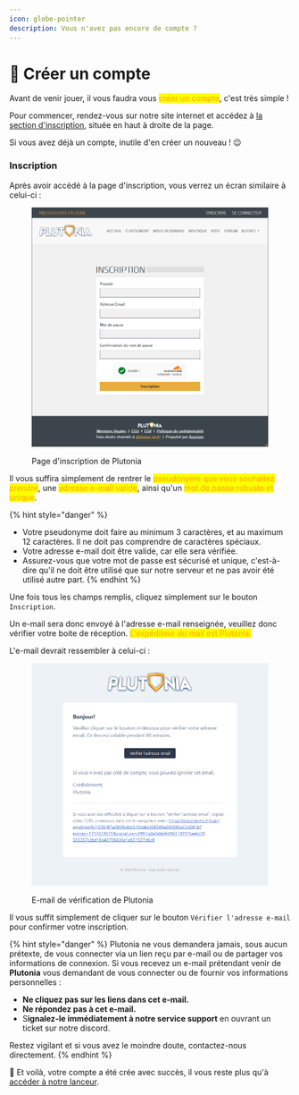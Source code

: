```yaml
---
icon: globe-pointer
description: Vous n'avez pas encore de compte ?
---
```


# 🔗 Créer un compte

Avant de venir jouer, il vous faudra vous <mark style="color:orange;">créer un compte</mark>, c'est très simple !

Pour commencer, rendez-vous sur notre site internet et accédez à [la section d'inscription](https://plutonia-mc.fr/user/register), située en haut à droite de la page.

Si vous avez déjà un compte, inutile d'en créer un nouveau ! 😉

### Inscription

Après avoir accédé à la page d'inscription, vous verrez un écran similaire à celui-ci :

<figure><img src="../.gitbook/assets/2Pn8sj6rZW.png" alt=""><figcaption><p>Page d'inscription de Plutonia</p></figcaption></figure>

Il vous suffira simplement de rentrer le <mark style="color:orange;">pseudonyme que vous souhaitez prendre</mark>, une <mark style="color:orange;">adresse e-mail valide</mark>, ainsi qu'un <mark style="color:orange;">mot de passe robuste et unique</mark>.

{% hint style="danger" %}
* Votre pseudonyme doit faire au minimum 3 caractères, et au maximum 12 caractères. Il ne doit pas comprendre de caractères spéciaux.
* Votre adresse e-mail doit être valide, car elle sera vérifiée.
* Assurez-vous que votre mot de passe est sécurisé et unique, c'est-à-dire qu'il ne doit être utilisé que sur notre serveur et ne pas avoir été utilisé autre part.
{% endhint %}

Une fois tous les champs remplis, cliquez simplement sur le bouton `Inscription`.

Un e-mail sera donc envoyé à l'adresse e-mail renseignée, veuillez donc vérifier votre boite de réception. <mark style="color:orange;">L'expéditeur du mail est Plutonia.</mark>

L'e-mail devrait ressembler à celui-ci :

<figure><img src="../.gitbook/assets/O0cREfxvXt.png" alt=""><figcaption><p>E-mail de vérification de Plutonia</p></figcaption></figure>

Il vous suffit simplement de cliquer sur le bouton `Vérifier l'adresse e-mail` pour confirmer votre inscription.

{% hint style="danger" %}
Plutonia ne vous demandera jamais, sous aucun prétexte, de vous connecter via un lien reçu par e-mail ou de partager vos informations de connexion. Si vous recevez un e-mail prétendant venir de **Plutonia** vous demandant de vous connecter ou de fournir vos informations personnelles :

* **Ne cliquez pas sur les liens dans cet e-mail.**
* **Ne répondez pas à cet e-mail.**
* S**ignalez-le immédiatement à notre service support** en ouvrant un ticket sur notre discord.

Restez vigilant et si vous avez le moindre doute, contactez-nous directement.
{% endhint %}



🎉 Et voilà, votre compte a été crée avec succès, il vous reste plus qu'à [accéder à notre lanceur](installer-le-lanceur.md).
